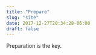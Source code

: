 ```yaml
---
title: "Prepare"
slug: "site"
date: 2017-12-27T20:34:28-06:00
draft: false
---
```

Preparation is the key.


